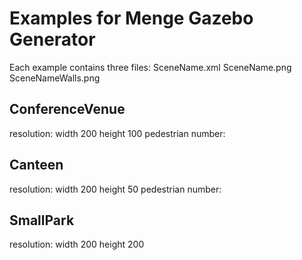 # Examples for Menge Gazebo Generator

Each example contains three files: SceneName.xml SceneName.png SceneNameWalls.png

## ConferenceVenue

resolution: width 200 height 100
pedestrian number: 

## Canteen

resolution: width 200 height 50
pedestrian number:

## SmallPark

resolution: width 200 height 200

